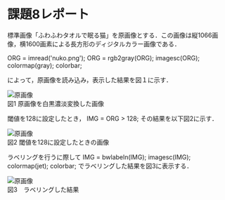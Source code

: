 # 課題8レポート

標準画像「ふわふわタオルで眠る猫」を原画像とする．この画像は縦1066画像，横1600画素による長方形のディジタルカラー画像である．

ORG = imread('nuko.png'); 
ORG = rgb2gray(ORG); 
imagesc(ORG); colormap(gray); colorbar;

によって，原画像を読み込み，表示した結果を図１に示す．

![原画像](https://github.com/yuukomo/image-processing-classroom_report/blob/master/%E7%B5%90%E6%9E%9C/%E8%AA%B2%E9%A1%8C8/%E5%8E%9F%E7%94%BB%E3%81%AE%E7%99%BD%E9%BB%92%E6%BF%83%E6%B7%A1.PNG)  
図1 原画像を白黒濃淡変換した画像

閾値を128に設定したとき，
IMG = ORG > 128;
その結果を以下図2に示す．

![原画像](https://github.com/yuukomo/image-processing-classroom_report/blob/master/%E7%B5%90%E6%9E%9C/%E8%AA%B2%E9%A1%8C8/%E7%94%BB%E5%83%8F%E3%81%AE%E4%BA%8C%E5%80%A4%E5%8C%96.PNG)  
図2 閾値を128に設定したときの画像

ラベリングを行うに際して
IMG = bwlabeln(IMG);
imagesc(IMG); colormap(jet); colorbar;
でラベリングした結果を図3に表示する．

![原画像](https://github.com/yuukomo/image-processing-classroom_report/blob/master/%E7%B5%90%E6%9E%9C/%E8%AA%B2%E9%A1%8C8/%E3%83%A9%E3%83%99%E3%83%AA%E3%83%B3%E3%82%B0.PNG)  
図3　ラベリングした結果
